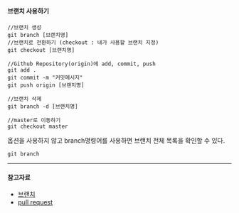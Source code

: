#### 브랜치 사용하기

```
//브랜치 생성
git branch [브랜치명]
//브랜치로 전환하기 (checkout : 내가 사용할 브랜치 지정)
git checkout [브랜치명]

//Github Repository(origin)에 add, commit, push
git add .
git commit -m "커밋메시지"
git push origin [브랜치명]

//브랜치 삭제
git branch -d [브랜치명]

//master로 이동하기
git checkout master
```

옵션을 사용하지 않고 branch명령어를 사용하면 브랜치 전체 목록을 확인할 수 있다.
```
git branch
```

---

#### 참고자료
- [브랜치](https://backlog.com/git-tutorial/kr/stepup/stepup2_1.html)
- [pull request](https://velog.io/@zansol/Pull-Request-%EC%9D%B4%ED%95%B4%ED%95%98%EA%B8%B0)
